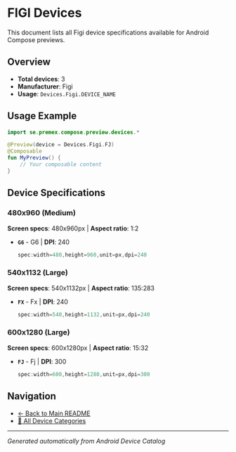 # FIGI Devices

This document lists all Figi device specifications available for Android Compose previews.

## Overview

- **Total devices**: 3
- **Manufacturer**: Figi
- **Usage**: `Devices.Figi.DEVICE_NAME`

## Usage Example

```kotlin
import se.premex.compose.preview.devices.*

@Preview(device = Devices.Figi.FJ)
@Composable
fun MyPreview() {
    // Your composable content
}
```

## Device Specifications

### 480x960 (Medium)

**Screen specs**: 480x960px | **Aspect ratio**: 1:2

- **`G6`** - G6 | **DPI**: 240
  ```kotlin
  spec:width=480,height=960,unit=px,dpi=240
  ```

### 540x1132 (Large)

**Screen specs**: 540x1132px | **Aspect ratio**: 135:283

- **`FX`** - Fx | **DPI**: 240
  ```kotlin
  spec:width=540,height=1132,unit=px,dpi=240
  ```

### 600x1280 (Large)

**Screen specs**: 600x1280px | **Aspect ratio**: 15:32

- **`FJ`** - Fj | **DPI**: 300
  ```kotlin
  spec:width=600,height=1280,unit=px,dpi=300
  ```

## Navigation

- [← Back to Main README](../../README.md)
- [📱 All Device Categories](../README.md)

---
*Generated automatically from Android Device Catalog*
